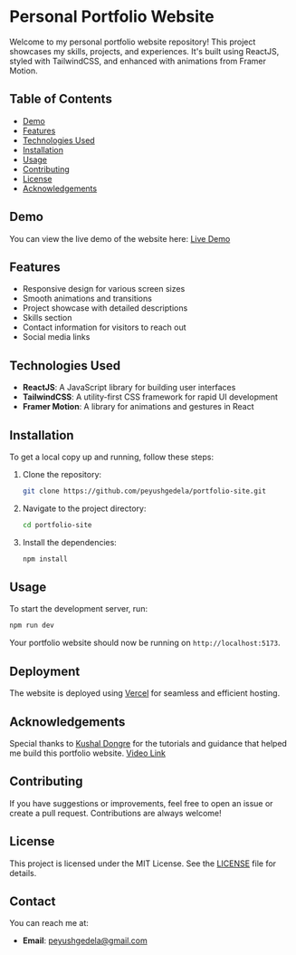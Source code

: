 # Personal Portfolio Website

Welcome to my personal portfolio website repository! This project showcases my skills, projects, and experiences. It's built using ReactJS, styled with TailwindCSS, and enhanced with animations from Framer Motion.

## Table of Contents

- [Demo](#demo)
- [Features](#features)
- [Technologies Used](#technologies-used)
- [Installation](#installation)
- [Usage](#usage)
- [Contributing](#contributing)
- [License](#license)
- [Acknowledgements](#acknowledgements)

## Demo

You can view the live demo of the website here: [Live Demo]([https://](https://peyushgedela.vercel.app/))

## Features

- Responsive design for various screen sizes
- Smooth animations and transitions
- Project showcase with detailed descriptions
- Skills section
- Contact information for visitors to reach out
- Social media links

## Technologies Used

- **ReactJS**: A JavaScript library for building user interfaces
- **TailwindCSS**: A utility-first CSS framework for rapid UI development
- **Framer Motion**: A library for animations and gestures in React

## Installation

To get a local copy up and running, follow these steps:

1. Clone the repository:
    ```sh
    git clone https://github.com/peyushgedela/portfolio-site.git
    ```
2. Navigate to the project directory:
    ```sh
    cd portfolio-site
    ```
3. Install the dependencies:
    ```sh
    npm install
    ```

## Usage

To start the development server, run:
```sh
npm run dev
```
Your portfolio website should now be running on `http://localhost:5173`.

## Deployment

The website is deployed using [Vercel](https://vercel.com/) for seamless and efficient hosting.

## Acknowledgements

Special thanks to [Kushal Dongre](https://github.com/kushald) for the tutorials and guidance that helped me build this portfolio website.
[Video Link](https://youtu.be/_63mEm3AMSY?si=Yuaq2Kp-X3bDFqLj)

## Contributing

If you have suggestions or improvements, feel free to open an issue or create a pull request. Contributions are always welcome!

## License

This project is licensed under the MIT License. See the [LICENSE](LICENSE) file for details.

## Contact

You can reach me at:
- **Email**: [peyushgedela@gmail.com](mailto:peyushgedela@gmail.com)
